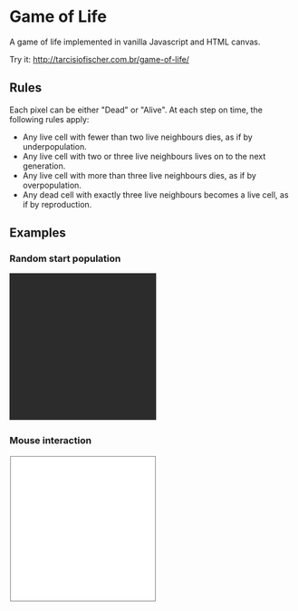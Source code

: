 # Game of Life

A game of life implemented in vanilla Javascript and HTML canvas.

Try it: http://tarcisiofischer.com.br/game-of-life/


## Rules

Each pixel can be either "Dead" or "Alive".
At each step on time, the following rules apply:
- Any live cell with fewer than two live neighbours dies, as if by underpopulation.
- Any live cell with two or three live neighbours lives on to the next generation.
- Any live cell with more than three live neighbours dies, as if by overpopulation.
- Any dead cell with exactly three live neighbours becomes a live cell, as if by reproduction.


## Examples

### Random start population
![Example](./examples/example.gif)


### Mouse interaction
![Example 2](./examples/example2.gif)

